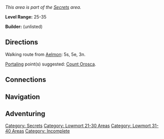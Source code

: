 *This area is part of the [Secrets](:Category:_Secrets "wikilink")
area.*

**Level Range:** 25-35

**Builder:** (unlisted)

## Directions

Walking route from [Aelmon](Aelmon "wikilink"): 5s, 5e, 3n.

[Portaling](Portal "wikilink") point(s) suggested: [Count
Orosca](Count_Orosca "wikilink").

## Connections

## Navigation

## Adventuring

[Category: Secrets](Category:_Secrets "wikilink") [Category: Lowmort
21-30 Areas](Category:_Lowmort_21-30_Areas "wikilink") [Category:
Lowmort 31-40 Areas](Category:_Lowmort_31-40_Areas "wikilink")
[Category: Incomplete](Category:_Incomplete "wikilink")

